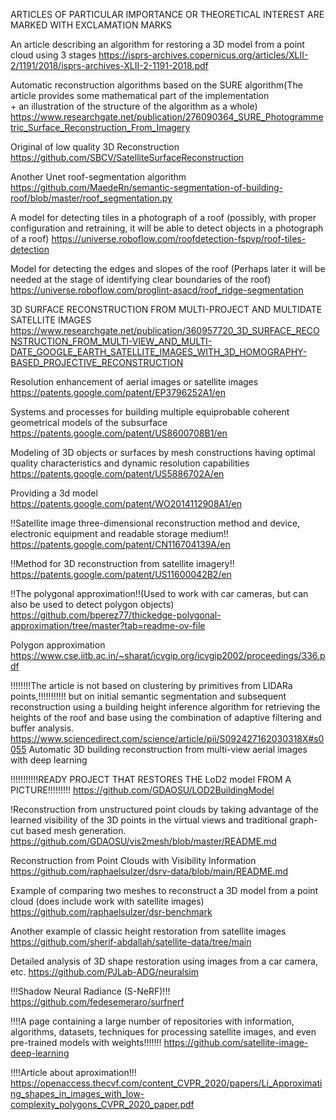 
ARTICLES OF PARTICULAR IMPORTANCE OR THEORETICAL INTEREST ARE MARKED WITH EXCLAMATION MARKS



An article describing an algorithm for restoring a 3D model from a point cloud using 3 stages
https://isprs-archives.copernicus.org/articles/XLII-2/1191/2018/isprs-archives-XLII-2-1191-2018.pdf

Automatic reconstruction algorithms based on the SURE algorithm(The article provides some mathematical 
                                                                part of the implementation      
                                                                + an illustration of the structure
                                                                of the algorithm as a whole)
https://www.researchgate.net/publication/276090364_SURE_Photogrammetric_Surface_Reconstruction_From_Imagery

Original of low quality 3D Reconstruction
https://github.com/SBCV/SatelliteSurfaceReconstruction

Another Unet roof-segmentation algorithm
https://github.com/MaedeRn/semantic-segmentation-of-building-roof/blob/master/roof_segmentation.py

A model for detecting tiles in a photograph of a roof (possibly, with proper configuration and retraining, 
                                                        it will be able to detect objects in a photograph of a roof)
https://universe.roboflow.com/roofdetection-fspvp/roof-tiles-detection

Model for detecting the edges and slopes of the roof (Perhaps later it will be needed at the stage of 
                                                      identifying clear boundaries of the roof)
https://universe.roboflow.com/proglint-asacd/roof_ridge-segmentation

3D SURFACE RECONSTRUCTION FROM MULTI-PROJECT AND MULTIDATE SATELLITE IMAGES
https://www.researchgate.net/publication/360957720_3D_SURFACE_RECONSTRUCTION_FROM_MULTI-VIEW_AND_MULTI-DATE_GOOGLE_EARTH_SATELLITE_IMAGES_WITH_3D_HOMOGRAPHY-BASED_PROJECTIVE_RECONSTRUCTION

Resolution enhancement of aerial images or satellite images
https://patents.google.com/patent/EP3796252A1/en

Systems and processes for building multiple equiprobable coherent geometrical models of the subsurface
https://patents.google.com/patent/US8600708B1/en

Modeling of 3D objects or surfaces by mesh constructions having optimal quality characteristics and dynamic resolution capabilities
https://patents.google.com/patent/US5886702A/en

Providing a 3d model
https://patents.google.com/patent/WO2014112908A1/en

!!Satellite image three-dimensional reconstruction method and device, electronic equipment and readable storage medium!!
https://patents.google.com/patent/CN116704139A/en

!!Method for 3D reconstruction from satellite imagery!!
https://patents.google.com/patent/US11600042B2/en

!!The polygonal approximation!!(Used to work with car cameras, but can also be used to detect polygon objects)
https://github.com/bperez77/thickedge-polygonal-approximation/tree/master?tab=readme-ov-file

Polygon approximation
https://www.cse.iitb.ac.in/~sharat/icvgip.org/icvgip2002/proceedings/336.pdf

!!!!!!!!The article is not based on clustering by primitives from LIDARa points,!!!!!!!!!!!
                                but on initial semantic segmentation and subsequent reconstruction
                                using a building height inference algorithm for retrieving the heights of the roof 
                                and base using the combination of adaptive filtering and buffer analysis.
https://www.sciencedirect.com/science/article/pii/S092427162030318X#s0055
Automatic 3D building reconstruction from multi-view aerial images with deep learning

!!!!!!!!!!!READY PROJECT THAT RESTORES THE LoD2 model FROM A PICTURE!!!!!!!!!
https://github.com/GDAOSU/LOD2BuildingModel

!Reconstruction from unstructured point clouds by taking advantage of the learned visibility of the 3D points 
            in the virtual views and traditional graph-cut based mesh generation.
https://github.com/GDAOSU/vis2mesh/blob/master/README.md

Reconstruction from Point Clouds with Visibility Information
https://github.com/raphaelsulzer/dsrv-data/blob/main/README.md

Example of comparing two meshes to reconstruct a 3D model from a point cloud (does include work with satellite images)
https://github.com/raphaelsulzer/dsr-benchmark

Another example of classic height restoration from satellite images
https://github.com/sherif-abdallah/satellite-data/tree/main

Detailed analysis of 3D shape restoration using images from a car camera, etc.
https://github.com/PJLab-ADG/neuralsim

!!!Shadow Neural Radiance (S-NeRF)!!!
https://github.com/fedesemeraro/surfnerf

!!!!A page containing a large number of repositories with information, algorithms, datasets, techniques 
        for processing satellite images, and even pre-trained models with weights!!!!!!!
https://github.com/satellite-image-deep-learning

!!!!Article about aproximation!!!
https://openaccess.thecvf.com/content_CVPR_2020/papers/Li_Approximating_shapes_in_images_with_low-complexity_polygons_CVPR_2020_paper.pdf
